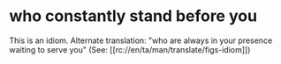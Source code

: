 # who constantly stand before you

This is an idiom. Alternate translation: "who are always in your presence waiting to serve you" (See: [[rc://en/ta/man/translate/figs-idiom]])

